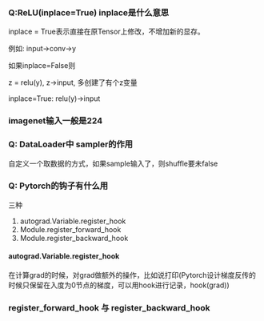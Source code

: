 ### Q:ReLU(inplace=True) inplace是什么意思

inplace = True表示直接在原Tensor上修改，不增加新的显存。

例如:
input->conv->y

如果inplace=False则

z = relu(y), z->input, 多创建了有个z变量

inplace=True: relu(y)->input

### imagenet输入一般是224


### Q: DataLoader中 sampler的作用
自定义一个取数据的方式，如果sample输入了，则shuffle要未false


### Q: Pytorch的钩子有什么用

三种

1. autograd.Variable.register_hook
2. Module.register_forward_hook
3. Module.register_backward_hook

#### autograd.Variable.register_hook

在计算grad的时候，对grad做额外的操作，比如说打印(Pytorch设计梯度反传的时候只保留在入度为0节点的梯度，可以用hook进行记录，hook(grad))

### register_forward_hook 与 register_backward_hook

